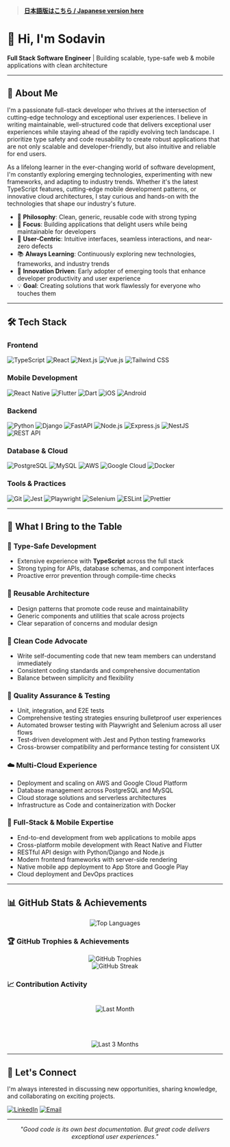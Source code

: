 > **[日本語版はこちら / Japanese version here](README.ja.md)**

# 👋 Hi, I'm Sodavin

**Full Stack Software Engineer** | Building scalable, type-safe web & mobile applications with clean architecture

---

## 🚀 About Me

I'm a passionate full-stack developer who thrives at the intersection of cutting-edge technology and exceptional user experiences. I believe in writing maintainable, well-structured code that delivers exceptional user experiences while staying ahead of the rapidly evolving tech landscape. I prioritize type safety and code reusability to create robust applications that are not only scalable and developer-friendly, but also intuitive and reliable for end users.

As a lifelong learner in the ever-changing world of software development, I'm constantly exploring emerging technologies, experimenting with new frameworks, and adapting to industry trends. Whether it's the latest TypeScript features, cutting-edge mobile development patterns, or innovative cloud architectures, I stay curious and hands-on with the technologies that shape our industry's future.

- 🔧 **Philosophy**: Clean, generic, reusable code with strong typing
- 🎯 **Focus**: Building applications that delight users while being maintainable for developers
- 🎨 **User-Centric**: Intuitive interfaces, seamless interactions, and near-zero defects
- 📚 **Always Learning**: Continuously exploring new technologies, frameworks, and industry trends
- 🚀 **Innovation Driven**: Early adopter of emerging tools that enhance developer productivity and user experience
- 💡 **Goal**: Creating solutions that work flawlessly for everyone who touches them

---

## 🛠️ Tech Stack

### Frontend

![TypeScript](https://img.shields.io/badge/TypeScript-007ACC?style=for-the-badge&logo=typescript&logoColor=white)
![React](https://img.shields.io/badge/React-20232A?style=for-the-badge&logo=react&logoColor=61DAFB)
![Next.js](https://img.shields.io/badge/Next.js-000000?style=for-the-badge&logo=nextdotjs&logoColor=white)
![Vue.js](https://img.shields.io/badge/Vue.js-35495E?style=for-the-badge&logo=vuedotjs&logoColor=4FC08D)
![Tailwind CSS](https://img.shields.io/badge/Tailwind_CSS-38B2AC?style=for-the-badge&logo=tailwind-css&logoColor=white)

### Mobile Development

![React Native](https://img.shields.io/badge/React_Native-20232A?style=for-the-badge&logo=react&logoColor=61DAFB)
![Flutter](https://img.shields.io/badge/Flutter-02569B?style=for-the-badge&logo=flutter&logoColor=white)
![Dart](https://img.shields.io/badge/Dart-0175C2?style=for-the-badge&logo=dart&logoColor=white)
![iOS](https://img.shields.io/badge/iOS-000000?style=for-the-badge&logo=ios&logoColor=white)
![Android](https://img.shields.io/badge/Android-3DDC84?style=for-the-badge&logo=android&logoColor=white)

### Backend

![Python](https://img.shields.io/badge/Python-3776AB?style=for-the-badge&logo=python&logoColor=white)
![Django](https://img.shields.io/badge/Django-092E20?style=for-the-badge&logo=django&logoColor=white)
![FastAPI](https://img.shields.io/badge/FastAPI-005571?style=for-the-badge&logo=fastapi&logoColor=white)
![Node.js](https://img.shields.io/badge/Node.js-43853D?style=for-the-badge&logo=node.js&logoColor=white)
![Express.js](https://img.shields.io/badge/Express.js-404D59?style=for-the-badge&logo=express&logoColor=white)
![NestJS](https://img.shields.io/badge/NestJS-E0234E?style=for-the-badge&logo=nestjs&logoColor=white)
![REST API](https://img.shields.io/badge/REST-02569B?style=for-the-badge&logo=rest&logoColor=white)

### Database & Cloud

![PostgreSQL](https://img.shields.io/badge/PostgreSQL-316192?style=for-the-badge&logo=postgresql&logoColor=white)
![MySQL](https://img.shields.io/badge/MySQL-005C84?style=for-the-badge&logo=mysql&logoColor=white)
![AWS](https://img.shields.io/badge/AWS-232F3E?style=for-the-badge&logo=amazon-aws&logoColor=white)
![Google Cloud](https://img.shields.io/badge/Google_Cloud-4285F4?style=for-the-badge&logo=google-cloud&logoColor=white)
![Docker](https://img.shields.io/badge/Docker-2496ED?style=for-the-badge&logo=docker&logoColor=white)

### Tools & Practices

![Git](https://img.shields.io/badge/Git-F05032?style=for-the-badge&logo=git&logoColor=white)
![Jest](https://img.shields.io/badge/Jest-C21325?style=for-the-badge&logo=jest&logoColor=white)
![Playwright](https://img.shields.io/badge/Playwright-2EAD33?style=for-the-badge&logo=playwright&logoColor=white)
![Selenium](https://img.shields.io/badge/Selenium-43B02A?style=for-the-badge&logo=selenium&logoColor=white)
![ESLint](https://img.shields.io/badge/ESLint-4B32C3?style=for-the-badge&logo=eslint&logoColor=white)
![Prettier](https://img.shields.io/badge/Prettier-F7B93E?style=for-the-badge&logo=prettier&logoColor=black)

---

## 💼 What I Bring to the Table

### 🎯 **Type-Safe Development**

- Extensive experience with **TypeScript** across the full stack
- Strong typing for APIs, database schemas, and component interfaces
- Proactive error prevention through compile-time checks

### 🔄 **Reusable Architecture**

- Design patterns that promote code reuse and maintainability
- Generic components and utilities that scale across projects
- Clear separation of concerns and modular design

### 📖 **Clean Code Advocate**

- Write self-documenting code that new team members can understand immediately
- Consistent coding standards and comprehensive documentation
- Balance between simplicity and flexibility

### 🧪 **Quality Assurance & Testing**

- Unit, integration, and E2E tests
- Comprehensive testing strategies ensuring bulletproof user experiences
- Automated browser testing with Playwright and Selenium across all user flows
- Test-driven development with Jest and Python testing frameworks
- Cross-browser compatibility and performance testing for consistent UX

### ☁️ **Multi-Cloud Experience**

- Deployment and scaling on AWS and Google Cloud Platform
- Database management across PostgreSQL and MySQL
- Cloud storage solutions and serverless architectures
- Infrastructure as Code and containerization with Docker

### 🚀 **Full-Stack & Mobile Expertise**

- End-to-end development from web applications to mobile apps
- Cross-platform mobile development with React Native and Flutter
- RESTful API design with Python/Django and Node.js
- Modern frontend frameworks with server-side rendering
- Native mobile app deployment to App Store and Google Play
- Cloud deployment and DevOps practices

---

## 📊 GitHub Stats & Achievements

<div align="center">
  <img src="https://github-readme-stats.vercel.app/api/top-langs/?username=sodavinchheng&layout=compact&theme=dark&hide_border=true&bg_color=0d1117" alt="Top Languages" />
</div>

### 🏆 GitHub Trophies & Achievements

<div align="center">
  <img src="https://github-profile-trophy.vercel.app/?username=sodavinchheng&theme=darkhub&no-frame=true&no-bg=true&column=4&margin-w=15&margin-h=15&title=Commits,Repositories,PullRequest,Issues,Organizations" alt="GitHub Trophies" />
</div>

<div align="center">
  <img src="https://github-readme-streak-stats.herokuapp.com?user=sodavinchheng&theme=dark&hide_border=true&background=0d1117&exclude_days=Sun%2CSat" alt="GitHub Streak" />
</div>

### 📈 Contribution Activity

<div align="center">
  <br>
  <img src="https://github-readme-activity-graph.vercel.app/graph?username=sodavinchheng&theme=github-compact&hide_border=true&bg_color=0d1117&custom_title=%F0%9F%93%8A%20Last%20Month&days=365" alt="Last Month" />
  
  <br><br>
  <br>
  <img src="https://github-readme-activity-graph.vercel.app/graph?username=sodavinchheng&theme=github-compact&hide_border=true&bg_color=0d1117&days=90&custom_title=%F0%9F%93%8A%20Last%203%20Months" alt="Last 3 Months" />
</div>

---

## 🤝 Let's Connect

I'm always interested in discussing new opportunities, sharing knowledge, and collaborating on exciting projects.

[![LinkedIn](https://img.shields.io/badge/LinkedIn-0077B5?style=for-the-badge&logo=linkedin&logoColor=white)](https://linkedin.com/in/sodavin-chheng)
[![Email](https://img.shields.io/badge/Email-D14836?style=for-the-badge&logo=gmail&logoColor=white)](mailto:sodavinchheng4679@gmail.com)

---

<div align="center">
  <i>"Good code is its own best documentation. But great code delivers exceptional user experiences."</i>
</div>
